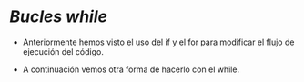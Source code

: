 # **_Bucles while_**

- Anteriormente hemos visto el uso del if y el for para modificar el flujo de ejecución del código.
  
- A continuación vemos otra forma de hacerlo con el while.
